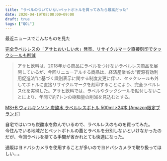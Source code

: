 ```yaml
---
title: "ラベルのついていないペットボトルを買ってみたら最高だった"
date: 2020-04-19T08:00:00+09:00
draft: true
tags: ["QOL"]
---
```


最近ニュースでこんなものを見た

[完全ラベルレスの「アサヒおいしい水」発売、リサイクルマーク直接刻印でタックシールも削減](https://www.ssnp.co.jp/news/beverage/2020/03/2020-0331-1325-15.html)

> アサヒ飲料は、2018年から商品にラベルをつけないラベルレス商品を展開しているが、今回リニューアルする商品は、経済産業省の“資源有効利用促進法”に基づく識別表示に関する制度変更に伴い、タックシールも外してボトルに直接リサイクルマークを刻印することにより、完全ラベルレス化を実現した。アサヒ飲料では、ラベルやタックシールを貼付しないことにより、年間で約7トンの樹脂量の削減を見込むとする。

[MS+B ウィルキンソン 炭酸水 ラベルレスボトル 500ml ×24本 [Amazon限定ブランド]](https://www.amazon.co.jp/dp/B07Z4S81ZQ?tag=gennei-22)

自宅ではいつも炭酸水を飲んでいるので、ラベルレスのものを買ってみた。  
今住んでいる地域だとペットボトルの蓋とラベルを分別しないといけなかったのだが、今回ラベルを捨てる手間が省かれとても快適になった。  

通販はヨドバシカメラを使用することが多いのでヨドバシカメラで取り扱ってほしい…。
